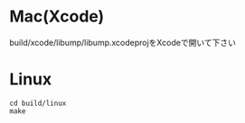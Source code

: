 # Mac(Xcode)

build/xcode/libump/libump.xcodeprojをXcodeで開いて下さい

# Linux

    cd build/linux
    make
